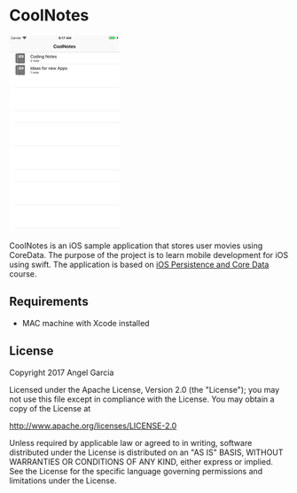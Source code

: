 # CoolNotes


![Scheme](/screenshots/SimulatorScreenShot-iPhone8Plus-2017-12-07at09.17.26.png)


CoolNotes is an iOS sample application that stores user movies using CoreData.
The purpose of the project is to learn mobile development for iOS using swift.
The application is based on [iOS Persistence and Core Data](https://www.udacity.com/course/ios-persistence-and-core-data--ud325) course.


## Requirements
- MAC machine with Xcode installed



## License

Copyright 2017 Angel Garcia

Licensed under the Apache License, Version 2.0 (the "License"); you may not use this file except in compliance with the License. You may obtain a copy of the License at

http://www.apache.org/licenses/LICENSE-2.0

Unless required by applicable law or agreed to in writing, software distributed under the License is distributed on an "AS IS" BASIS, WITHOUT WARRANTIES OR CONDITIONS OF ANY KIND, either express or implied. See the License for the specific language governing permissions and limitations under the License.


